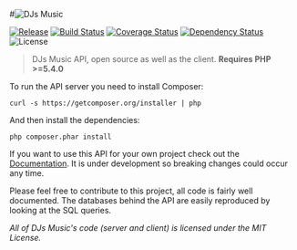 #![DJs Music](http://static.djs-music.com/img/body/logo.gif)

[![Release](https://img.shields.io/github/release/DJsMusic/DJsMusic-Server.svg?style=flat-square)](https://github.com/DJsMusic/DJsMusic-Server/releases)
[![Build Status](https://img.shields.io/travis/DJsMusic/DJsMusic-Server.svg?style=flat-square)](https://travis-ci.org/DJsMusic/DJsMusic-Server)
[![Coverage Status](https://img.shields.io/coveralls/DJsMusic/DJsMusic-Server.svg?style=flat-square)](https://coveralls.io/r/DJsMusic/DJsMusic-Server?branch=master)
[![Dependency Status](https://www.versioneye.com/user/projects/54e5cc27d1ec573c990006cf/badge.svg?style=flat)](https://www.versioneye.com/user/projects/54e5cc27d1ec573c990006cf)
![License](https://img.shields.io/badge/license-MIT-blue.svg?style=flat-square)


> DJs Music API, open source as well as the client. **Requires PHP >=5.4.0**

To run the API server you need to install Composer:

```dos
curl -s https://getcomposer.org/installer | php
```

And then install the dependencies:

```dos
php composer.phar install
```

If you want to use this API for your own project check out the [Documentation](https://github.com/DJsMusic/DJsMusic-Client/wiki/API). It is under development so breaking changes could occur any time.

Please feel free to contribute to this project, all code is fairly well documented. The databases behind the API are easily reproduced by looking at the SQL queries.

*All of DJs Music's code (server and client) is licensed under the MIT License.*
